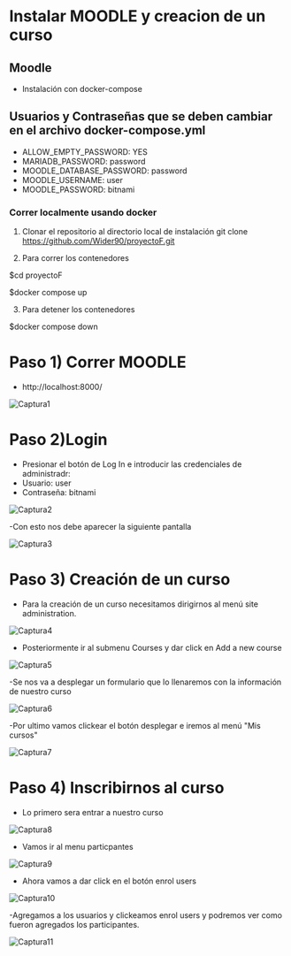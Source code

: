 # Instalar MOODLE y creacion de un curso

## Moodle
- Instalación con docker-compose 

## Usuarios y Contraseñas que se deben cambiar en el archivo docker-compose.yml
- ALLOW_EMPTY_PASSWORD: YES
- MARIADB_PASSWORD: password
- MOODLE_DATABASE_PASSWORD: password
- MOODLE_USERNAME: user
- MOODLE_PASSWORD: bitnami


### Correr localmente usando docker

1. Clonar el repositorio al directorio local de instalación
git clone https://github.com/Wider90/proyectoF.git

2. Para correr los contenedores

$cd proyectoF

$docker compose up

3. Para detener los contenedores

$docker compose down


# Paso 1) Correr MOODLE 

- http://localhost:8000/


![Captura1](imgs/Captura1.png)

# Paso 2)Login 

- Presionar el botón de Log In e introducir las credenciales de administradr:
- Usuario: user
- Contraseña: bitnami

![Captura2](imgs/Captura2.png)

-Con esto nos debe aparecer la siguiente pantalla

![Captura3](imgs/Captura3.png)

# Paso 3) Creación de un curso

- Para la creación de un curso necesitamos dirigirnos al menú site administration.

![Captura4](imgs/Captura4.png)

- Posteriormente ir al submenu Courses y dar click en Add a new course

![Captura5](imgs/Captura5.png)

-Se nos va a desplegar un formulario que lo llenaremos con la información de nuestro curso

![Captura6](imgs/Captura6.png)

-Por ultimo vamos clickear el botón desplegar e iremos al menú "Mis cursos"

![Captura7](imgs/Captura7.png)

# Paso 4) Inscribirnos al curso

- Lo primero sera entrar a nuestro curso

![Captura8](imgs/Captura8.png)
  
- Vamos ir al menu particpantes

![Captura9](imgs/Captura9.png)

- Ahora vamos a dar click en el botón enrol users

![Captura10](imgs/Captura10.png)

-Agregamos a los usuarios y clickeamos enrol users y podremos ver como fueron agregados los participantes.

![Captura11](imgs/Captura11.png)
